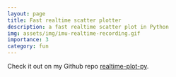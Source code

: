 ```yaml
---
layout: page
title: Fast realtime scatter plotter
description: a fast realtime scatter plot in Python
img: assets/img/imu-realtime-recording.gif
importance: 3
category: fun
---
```


Check it out on my Github repo [realtime-plot-py](https://github.com/ykchong45/realtime-plot-py).